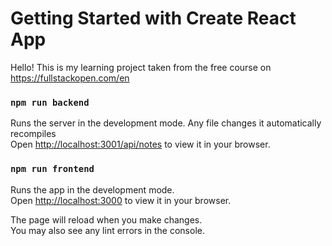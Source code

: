 # Getting Started with Create React App

Hello!
This is my learning project taken from the free course on https://fullstackopen.com/en

### `npm run backend`

Runs the server in the development mode. Any file changes it automatically recompiles\
Open [http://localhost:3001/api/notes](http://localhost:3001/api/notes) to view it in your browser.

### `npm run frontend`

Runs the app in the development mode.\
Open [http://localhost:3000](http://localhost:3000) to view it in your browser.

The page will reload when you make changes.\
You may also see any lint errors in the console.